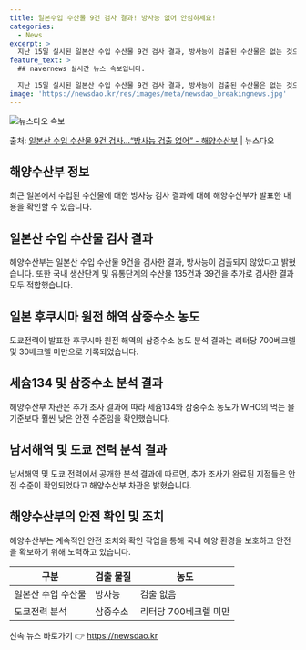 ```yaml
---
title: 일본수입 수산물 9건 검사 결과! 방사능 없어 안심하세요!
categories:
  - News
excerpt: >
  지난 15일 실시된 일본산 수입 수산물 9건 검사 결과, 방사능이 검출된 수산물은 없는 것으로 조사됐다. 또…
feature_text: >
  ## navernews 실시간 뉴스 속보입니다.

  지난 15일 실시된 일본산 수입 수산물 9건 검사 결과, 방사능이 검출된 수산물은 없는 것으로 조사됐다. 또…
image: 'https://newsdao.kr/res/images/meta/newsdao_breakingnews.jpg'
---
```


![뉴스다오 속보](https://newsdao.kr/res/images/meta/newsdao_breakingnews.jpg)

<p>출처: <a href="https://newsdao.kr/3604" rel="dofollow">일본산 수입 수산물 9건 검사…“방사능 검출 없어” - 해양수산부</a> | 뉴스다오</p>

<h2 data-ke-size="size26">해양수산부 정보</h2>
<p data-ke-size="size16">최근 일본에서 수입된 수산물에 대한 방사능 검사 결과에 대해 해양수산부가 발표한 내용을 확인할 수 있습니다.</p>

<h2 data-ke-size="size26">일본산 수입 수산물 검사 결과</h2>
<p data-ke-size="size16">해양수산부는 일본산 수입 수산물 9건을 검사한 결과, 방사능이 검출되지 않았다고 밝혔습니다. 또한 국내 생산단계 및 유통단계의 수산물 135건과 39건을 추가로 검사한 결과 모두 적합했습니다.</p>

<h2 data-ke-size="size26">일본 후쿠시마 원전 해역 삼중수소 농도</h2>
<p data-ke-size="size16">도쿄전력이 발표한 후쿠시마 원전 해역의 삼중수소 농도 분석 결과는 리터당 700베크렐 및 30베크렐 미만으로 기록되었습니다.</p>

<h2 data-ke-size="size26">세슘134 및 삼중수소 분석 결과</h2>
<p data-ke-size="size16">해양수산부 차관은 추가 조사 결과에 따라 세슘134와 삼중수소 농도가 WHO의 먹는 물 기준보다 훨씬 낮은 안전 수준임을 확인했습니다.</p>

<h2 data-ke-size="size26">남서해역 및 도쿄 전력 분석 결과</h2>
<p data-ke-size="size16">남서해역 및 도쿄 전력에서 공개한 분석 결과에 따르면, 추가 조사가 완료된 지점들은 안전 수준이 확인되었다고 해양수산부 차관은 밝혔습니다.</p>

<h2 data-ke-size="size26">해양수산부의 안전 확인 및 조치</h2>
<p data-ke-size="size16">해양수산부는 계속적인 안전 조치와 확인 작업을 통해 국내 해양 환경을 보호하고 안전을 확보하기 위해 노력하고 있습니다.</p>

<table>
<thead>
<tr>
<th>구분</th>
<th>검출 물질</th>
<th>농도</th>
</tr>
</thead>
<tbody>
<tr>
<td>일본산 수입 수산물</td>
<td>방사능</td>
<td>검출 없음</td>
</tr>
<tr>
<td>도쿄전력 분석</td>
<td>삼중수소</td>
<td>리터당 700베크렐 미만</td>
</tr>
</tbody>
</table>

<p data-ke-size="size16"></p>
 

신속 뉴스 바로가기 👉 <a href="https://newsdao.kr" rel="dofollow">https://newsdao.kr</a>


